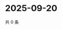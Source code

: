 # 2025-09-20

共 0 条

<!-- BEGIN ZHIHUQUESTIONS -->
<!-- 最后更新时间 Sat Sep 20 2025 17:10:20 GMT+0800 (China Standard Time) -->

<!-- END ZHIHUQUESTIONS -->
